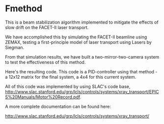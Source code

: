 # Fmethod
This is a beam stabilization algorithm implemented to mitigate the effects of slow drift on the FACET-II laser transport. 

We have accomplished this by simulating the FACET-II beamline using ZEMAX, testing a first-principle model of laser transport using Lasers by Siegman. 

From that simulation results, we have built a two-mirror-two-camera system to test the effectiveness of this method. 

Here's the resulting code. This code is a PID-controller using that method - a 12x12 matrix for the final system, a 4x4 for this current system. 

All of this code was implemented by using SLAC's code base, http://www.slac.stanford.edu/grp/lcls/controls/systems/xray_transport/EPICS%20Manuals/Motor%20Record.pdf. 

A more complete documentation can be found here: 

http://www.slac.stanford.edu/grp/lcls/controls/systems/xray_transport/




